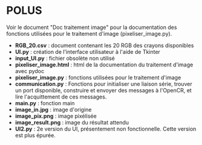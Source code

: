 # POLUS
Voir le document "Doc traitement image" pour la documentation des fonctions utilisées pour le traitement d'image (pixeliser_image.py).

- __RGB_20.csv__ : document contenant les 20 RGB des crayons disponibles
- __UI.py__ : création de l'interface utilisateur à l'aide de Tkinter
- __input_UI.py__ : fichier obsolète non utilisé
- __pixeliser_image.html__ : html de la documentation du traitement d'image avec pydoc
- __pixeliser_image.py__ : fonctions utilisées pour le traitement d'image
- __communication.py__ : Fonctions pour initialiser une liaison série, trouver un port disponible, construire et envoyer des messages à l'OpenCR, et lire l'acquittement de ces messages.
- __main.py__ : fonction main
- __image_in.jpg__ : image d'origine
- __image_pix.png__ : image pixélisée
- __image_result.png__ : image du résultat attendu
- __UI2.py__ : 2e version du UI, présentement non fonctionnelle. Cette version est plus épurée.

